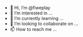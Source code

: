 - 👋 Hi, I’m @fiweplay
- 👀 I’m interested in ...
- 🌱 I’m currently learning ...
- 💞️ I’m looking to collaborate on ...
- 📫 How to reach me ...

<!---
fiweplay/fiweplay is a ✨ special ✨ repository because its `README.md` (this file) appears on your GitHub profile.
You can click the Preview link to take a look at your changes.
--->
